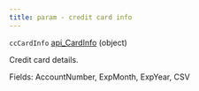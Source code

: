 ```yaml
---
title: param - credit card info
---
```


`ccCardInfo` [api\_CardInfo](../../api-reference/soap-api/soap-object-dictionary.md#api_cardinfo) (object)

Credit card details.

Fields: AccountNumber, ExpMonth, ExpYear, CSV
